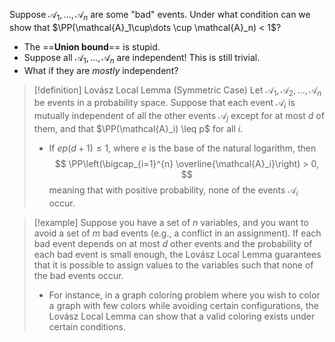 Suppose $\mathcal{A}_1, \dots, \mathcal{A}_n$ are some "bad" events. Under what condition can we show that $\PP(\mathcal{A}_1\cup\dots \cup \mathcal{A}_n) < 1$?

- The ==**Union bound**== is stupid.
- Suppose all $\mathcal{A}_1,\dots, \mathcal{A}_n$ are independent! This is still trivial.
- What if they are *mostly* independent?

>[!definition] Lovász Local Lemma (Symmetric Case)
>Let $\mathcal{A}_1, \mathcal{A}_2, \dots, \mathcal{A}_n$ be events in a probability space. Suppose that each event $\mathcal{A}_i$ is mutually independent of all the other events $\mathcal{A}_j$ except for at most $d$ of them, and that $\PP(\mathcal{A}_i) \leq p$ for all $i$.
> - If $ep(d+1) \leq 1$, where $e$ is the base of the natural logarithm, then
> $$
> \PP\left(\bigcap_{i=1}^{n} \overline{\mathcal{A}_i}\right) > 0,
> $$
> meaning that with positive probability, none of the events $\mathcal{A}_i$ occur.

>[!example]
>Suppose you have a set of $n$ variables, and you want to avoid a set of $m$ bad events (e.g., a conflict in an assignment). If each bad event depends on at most $d$ other events and the probability of each bad event is small enough, the Lovász Local Lemma guarantees that it is possible to assign values to the variables such that none of the bad events occur.
>- For instance, in a graph coloring problem where you wish to color a graph with few colors while avoiding certain configurations, the Lovász Local Lemma can show that a valid coloring exists under certain conditions.